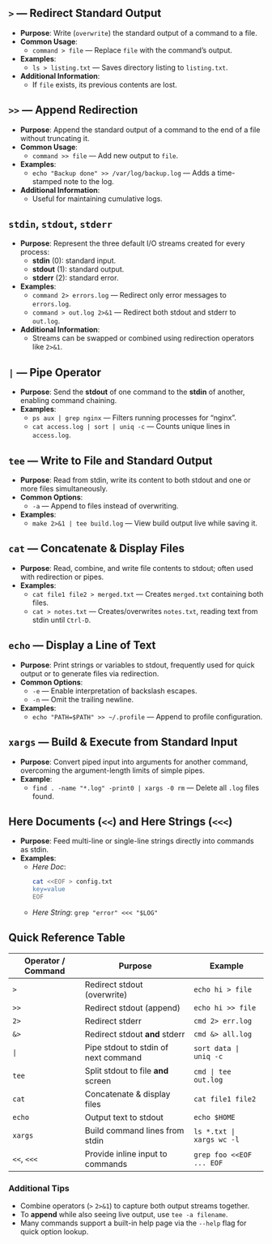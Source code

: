 ## `>` — Redirect Standard Output
- **Purpose**: Write (`overwrite`) the standard output of a command to a file.
- **Common Usage**:
	- `command > file` — Replace `file` with the command’s output.
- **Examples**:
	- `ls > listing.txt` — Saves directory listing to `listing.txt`.
- **Additional Information**:
	- If `file` exists, its previous contents are lost.

## `>>` — Append Redirection
- **Purpose**: Append the standard output of a command to the end of a file without truncating it.
- **Common Usage**:
	- `command >> file` — Add new output to `file`.
- **Examples**:
	- `echo "Backup done" >> /var/log/backup.log` — Adds a time-stamped note to the log.
- **Additional Information**:
	- Useful for maintaining cumulative logs.

## `stdin`, `stdout`, `stderr`
- **Purpose**: Represent the three default I/O streams created for every process:
	- **stdin** (0): standard input.
	- **stdout** (1): standard output.
	- **stderr** (2): standard error.
- **Examples**:
	- `command 2> errors.log` — Redirect only error messages to `errors.log`.
	- `command > out.log 2>&1` — Redirect both stdout and stderr to `out.log`.
- **Additional Information**:
	- Streams can be swapped or combined using redirection operators like `2>&1`.

## `|` — Pipe Operator
- **Purpose**: Send the **stdout** of one command to the **stdin** of another, enabling command chaining.
- **Examples**:
	- `ps aux | grep nginx` — Filters running processes for “nginx”.
	- `cat access.log | sort | uniq -c` — Counts unique lines in `access.log`.

## `tee` — Write to File **and** Standard Output
- **Purpose**: Read from stdin, write its content to both stdout and one or more files simultaneously.
- **Common Options**:
	- `-a` — Append to files instead of overwriting.
- **Examples**:
	- `make 2>&1 | tee build.log` — View build output live while saving it.

## `cat` — Concatenate & Display Files
- **Purpose**: Read, combine, and write file contents to stdout; often used with redirection or pipes.
- **Examples**:
	- `cat file1 file2 > merged.txt` — Creates `merged.txt` containing both files.
	- `cat > notes.txt` — Creates/overwrites `notes.txt`, reading text from stdin until `Ctrl-D`.

## `echo` — Display a Line of Text
- **Purpose**: Print strings or variables to stdout, frequently used for quick output or to generate files via redirection.
- **Common Options**:
	- `-e` — Enable interpretation of backslash escapes.
	- `-n` — Omit the trailing newline.
- **Examples**:
	- `echo "PATH=$PATH" >> ~/.profile` — Append to profile configuration.

## `xargs` — Build & Execute from Standard Input
- **Purpose**: Convert piped input into arguments for another command, overcoming the argument-length limits of simple pipes.
- **Example**:
	- `find . -name "*.log" -print0 | xargs -0 rm` — Delete all `.log` files found.

## Here Documents (`<<`) and Here Strings (`<<<`)
- **Purpose**: Feed multi-line or single-line strings directly into commands as stdin.
- **Examples**:
	- *Here Doc*:
		```bash
		cat <<EOF > config.txt
		key=value
		EOF
		```
	- *Here String*: `grep "error" <<< "$LOG"`

## Quick Reference Table
| Operator / Command | Purpose                              | Example                   |
|--------------------|--------------------------------------|---------------------------|
| `>`                | Redirect stdout (overwrite)          | `echo hi > file`          |
| `>>`               | Redirect stdout (append)             | `echo hi >> file`         |
| `2>`               | Redirect stderr                      | `cmd 2> err.log`          |
| `&>`               | Redirect stdout **and** stderr       | `cmd &> all.log`          |
| `\|`               | Pipe stdout to stdin of next command | `sort data \| uniq -c`    |
| `tee`              | Split stdout to file **and** screen  | `cmd \| tee out.log`      |
| `cat`              | Concatenate & display files          | `cat file1 file2`         |
| `echo`             | Output text to stdout                | `echo $HOME`              |
| `xargs`            | Build command lines from stdin       | `ls *.txt \| xargs wc -l` |
| `<<`, `<<<`        | Provide inline input to commands     | `grep foo <<EOF ... EOF`  |

### Additional Tips
- Combine operators (`>` `2>&1`) to capture both output streams together.
- To **append** while also seeing live output, use `tee -a filename`.
- Many commands support a built-in help page via the `--help` flag for quick option lookup.